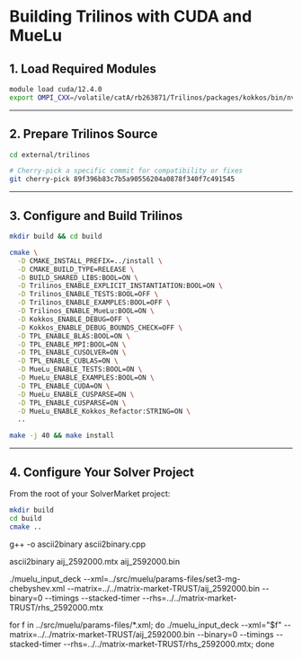# Building Trilinos with CUDA and MueLu

## 1. Load Required Modules

```bash
module load cuda/12.4.0
export OMPI_CXX=/volatile/catA/rb263871/Trilinos/packages/kokkos/bin/nvcc_wrapper 
```
---

## 2. Prepare Trilinos Source

```bash
cd external/trilinos

# Cherry-pick a specific commit for compatibility or fixes
git cherry-pick 89f396b83c7b5a90556204a0878f340f7c491545
```
---

## 3. Configure and Build Trilinos

```bash
mkdir build && cd build

cmake \
  -D CMAKE_INSTALL_PREFIX=../install \
  -D CMAKE_BUILD_TYPE=RELEASE \
  -D BUILD_SHARED_LIBS:BOOL=ON \
  -D Trilinos_ENABLE_EXPLICIT_INSTANTIATION:BOOL=ON \
  -D Trilinos_ENABLE_TESTS:BOOL=OFF \
  -D Trilinos_ENABLE_EXAMPLES:BOOL=OFF \
  -D Trilinos_ENABLE_MueLu:BOOL=ON \
  -D Kokkos_ENABLE_DEBUG=OFF \
  -D Kokkos_ENABLE_DEBUG_BOUNDS_CHECK=OFF \
  -D TPL_ENABLE_BLAS:BOOL=ON \
  -D TPL_ENABLE_MPI:BOOL=ON \
  -D TPL_ENABLE_CUSOLVER=ON \
  -D TPL_ENABLE_CUBLAS=ON \
  -D MueLu_ENABLE_TESTS:BOOL=ON \
  -D MueLu_ENABLE_EXAMPLES:BOOL=ON \
  -D TPL_ENABLE_CUDA=ON \
  -D MueLu_ENABLE_CUSPARSE=ON \
  -D TPL_ENABLE_CUSPARSE=ON \
  -D MueLu_ENABLE_Kokkos_Refactor:STRING=ON \
  ..

make -j 40 && make install
```

---

## 4. Configure Your Solver Project

From the root of your SolverMarket project:

```bash
mkdir build
cd build
cmake ..
```

g++ -o ascii2binary ascii2binary.cpp 

ascii2binary aij_2592000.mtx aij_2592000.bin

./muelu_input_deck --xml=../src/muelu/params-files/set3-mg-chebyshev.xml  --matrix=../../matrix-market-TRUST/aij_2592000.bin --binary=0 --timings --stacked-timer --rhs=../../matrix-market-TRUST/rhs_2592000.mtx 

for f in ../src/muelu/params-files/*.xml; do ./muelu_input_deck --xml="$f" --matrix=../../matrix-market-TRUST/aij_2592000.bin --binary=0 --timings --stacked-timer --rhs=../../matrix-market-TRUST/rhs_2592000.mtx; done